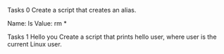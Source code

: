 Tasks 0
<o>
Create a script that creates an alias.

Name: ls
Value: rm *

Tasks 1
Hello you
Create a script that prints hello user, where user is the current Linux user.
